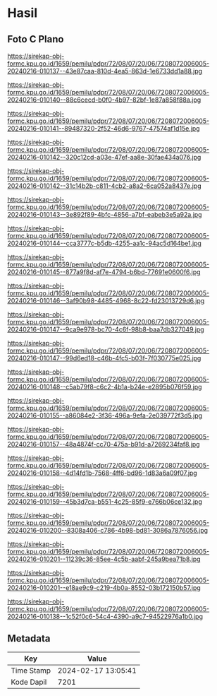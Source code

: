 # Hasil

## Foto C Plano

https://sirekap-obj-formc.kpu.go.id/1659/pemilu/pdpr/72/08/07/20/06/7208072006005-20240216-010137--43e87caa-810d-4ea5-863d-1e6733dd1a88.jpg

https://sirekap-obj-formc.kpu.go.id/1659/pemilu/pdpr/72/08/07/20/06/7208072006005-20240216-010140--88c6cecd-b0f0-4b97-82bf-1e87a858f88a.jpg

https://sirekap-obj-formc.kpu.go.id/1659/pemilu/pdpr/72/08/07/20/06/7208072006005-20240216-010141--89487320-2f52-46d6-9767-47574af1d15e.jpg

https://sirekap-obj-formc.kpu.go.id/1659/pemilu/pdpr/72/08/07/20/06/7208072006005-20240216-010142--320c12cd-a03e-47ef-aa8e-30fae434a076.jpg

https://sirekap-obj-formc.kpu.go.id/1659/pemilu/pdpr/72/08/07/20/06/7208072006005-20240216-010142--31c14b2b-c811-4cb2-a8a2-6ca052a8437e.jpg

https://sirekap-obj-formc.kpu.go.id/1659/pemilu/pdpr/72/08/07/20/06/7208072006005-20240216-010143--3e892f89-4bfc-4856-a7bf-eabeb3e5a92a.jpg

https://sirekap-obj-formc.kpu.go.id/1659/pemilu/pdpr/72/08/07/20/06/7208072006005-20240216-010144--cca3777c-b5db-4255-aa1c-94ac5d164be1.jpg

https://sirekap-obj-formc.kpu.go.id/1659/pemilu/pdpr/72/08/07/20/06/7208072006005-20240216-010145--877a9f8d-af7e-4794-b6bd-77691e0600f6.jpg

https://sirekap-obj-formc.kpu.go.id/1659/pemilu/pdpr/72/08/07/20/06/7208072006005-20240216-010146--3af90b98-4485-4968-8c22-fd23013729d6.jpg

https://sirekap-obj-formc.kpu.go.id/1659/pemilu/pdpr/72/08/07/20/06/7208072006005-20240216-010147--9ca9e978-bc70-4c6f-98b8-baa7db327049.jpg

https://sirekap-obj-formc.kpu.go.id/1659/pemilu/pdpr/72/08/07/20/06/7208072006005-20240216-010147--99d6ed18-c46b-4fc5-b03f-7f030775e025.jpg

https://sirekap-obj-formc.kpu.go.id/1659/pemilu/pdpr/72/08/07/20/06/7208072006005-20240216-010148--c5ab79f8-c6c2-4b1a-b24e-e2895b076f59.jpg

https://sirekap-obj-formc.kpu.go.id/1659/pemilu/pdpr/72/08/07/20/06/7208072006005-20240216-010155--a86084e2-3f36-496a-9efa-2e039772f3d5.jpg

https://sirekap-obj-formc.kpu.go.id/1659/pemilu/pdpr/72/08/07/20/06/7208072006005-20240216-010157--48a4874f-cc70-475a-b91d-a7269234faf8.jpg

https://sirekap-obj-formc.kpu.go.id/1659/pemilu/pdpr/72/08/07/20/06/7208072006005-20240216-010158--4d14fd1b-7568-4ff6-bd96-1d83a6a09f07.jpg

https://sirekap-obj-formc.kpu.go.id/1659/pemilu/pdpr/72/08/07/20/06/7208072006005-20240216-010159--45b3d7ca-b551-4c25-85f9-e766b06ce132.jpg

https://sirekap-obj-formc.kpu.go.id/1659/pemilu/pdpr/72/08/07/20/06/7208072006005-20240216-010200--8308a406-c786-4b98-bd81-3086a7876056.jpg

https://sirekap-obj-formc.kpu.go.id/1659/pemilu/pdpr/72/08/07/20/06/7208072006005-20240216-010201--11239c36-85ee-4c5b-aabf-245a9bea71b8.jpg

https://sirekap-obj-formc.kpu.go.id/1659/pemilu/pdpr/72/08/07/20/06/7208072006005-20240216-010201--e18ae9c9-c219-4b0a-8552-03b172150b57.jpg

https://sirekap-obj-formc.kpu.go.id/1659/pemilu/pdpr/72/08/07/20/06/7208072006005-20240216-010138--1c52f0c6-54c4-4390-a9c7-94522976a1b0.jpg


## Metadata

| Key        | Value               |
| ---------- | ------------------- |
| Time Stamp | 2024-02-17 13:05:41 |
| Kode Dapil | 7201                |



